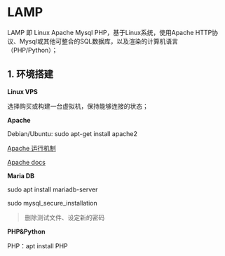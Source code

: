 # LAMP

LAMP 即 Linux Apache Mysql PHP，基于Linux系统，使用Apache HTTP协议、Mysql或其他可整合的SQL数据库，以及渲染的计算机语言（PHP/Python）；

## 1. 环境搭建

**Linux VPS**

选择购买或构建一台虚拟机，保持能够连接的状态；

**Apache**

Debian/Ubuntu:	sudo apt-get install apache2

[Apache 运行机制](https://www.dazhuanlan.com/2020/01/17/5e216bd5f0c17/)

[Apache docs](https://httpd.apache.org/docs/) 	

**Maria DB**

sudo apt install mariadb-server

sudo mysql_secure_installation

> 删除测试文件、设定新的密码

**PHP&Python**

PHP：apt install PHP



